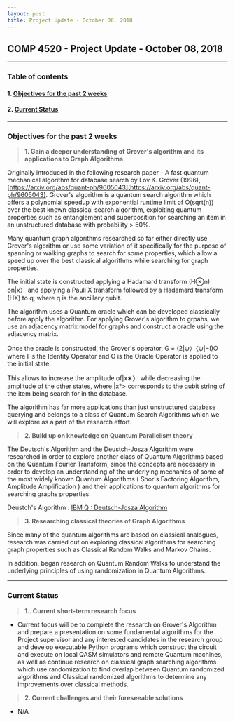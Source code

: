 ```yaml
---
layout: post
title: Project Update - October 08, 2018
---
```


## COMP 4520 - Project Update - October 08, 2018

----

### Table of contents

#### 1. [Objectives for the past 2 weeks](#objectives_for_the_past_2_weeks)

#### 2. [Current Status](#current_status)

----

### Objectives for the past 2 weeks<a id='objectives_for_the_past_2_weeks'></a>

> **1. Gain a deeper understanding of Grover's algorithm and its applications to Graph Algorithms**

Originally introduced in the following research paper - A fast quantum mechanical algorithm for database search by Lov K. Grover (1996), [https://arxiv.org/abs/quant-ph/9605043](https://arxiv.org/abs/quant-ph/9605043). Grover's algorithm is a quantum search algorithm which offers a polynomial speedup with exponential runtime limit of O(sqrt(n)) over the best known classical search algorithm, exploiting quantum properties such as entanglement and superposition for searching an item in an unstructured database with probability > 50%.

Many quantum graph algorithms researched so far either directly use Grover's algorithm or use some variation of it specifically for the purpose of spanning or walking graphs to search for some properties, which allow a speed up over the best classical algorithms while searching for graph properties.

The initial state is constructed applying a Hadamard transform (H⊗n) on|x〉 and applying a Pauli X transform followed by a Hadamard transform (HX) to q, where q is the ancillary qubit.

The algorithm uses a Quantum oracle which can be developed classically before apply the algorithm. For applying Grover's algorithm to grpahs, we use an adjacency matrix model for graphs and construct a oracle using the adjacency matrix.

Once the oracle is constructed, the Grover's operator, G = (2|ψ〉〈ψ|−I)O where I is the Identity Operator and O is the Oracle Operator is applied to the initial state.

This allows to increase the amplitude of|x∗〉 while decreasing the amplitude of the other states, where |x*> corresponds to the qubit string of the item being search for in the database.

The algorithm has far more applications than just unstructured database querying and belongs to a class of Quantum Search Algorithms which we will explore as a part of the research effort.


> **2. Build up on knowledge on Quantum Parallelism theory**

The Deutsch's Algorithm and the Deustch-Josza Algorithm were researched in order to explore another class of Quantum Algorithms based on the Quantum Fourier Transform, since the concepts are necessary in order to develop an understanding of the underlying mechanics of some of the most widely known Quantum Algorithms ( Shor's Factoring Algorithm, Amplitude Amplification ) and their applications to quantum algorithms for searching graphs properties.

Deustch's Algorithm : [IBM Q : Deutsch-Josza Algorithm](https://quantumexperience.ng.bluemix.net/proxy/tutorial/full-user-guide/004-Quantum_Algorithms/080-Deutsch-Jozsa_Algorithm.html)


>  **3. Researching classical theories of Graph Algorithms**

Since many of the quantum algorithms are based on classical analogues, research was carried out on exploring classical algorithms for searching graph properties such as Classical Random Walks and Markov Chains.

In addition, began research on Quantum Random Walks to understand the underlying principles of using randomization in Quantum Algorithms.
  
----

### Current Status<a id='current_status'></a>

> **1.. Current short-term research focus**

- Current focus will be to complete the research on Grover's Algorithm and prepare a presentation on some fundamental algorithms for the Project supervisor and any interested candidates in the research group and develop executable Python programs which construct the circuit and execute on local QASM simulators and remote Quantum machines, as well as continue research on classical graph searching algorithms which use randomization to find overlap between Quantum randomized algorithms and Classical randomized algorithms to determine any improvements over classical methods.

> **2. Current challenges and their foreseeable solutions**

- N/A

